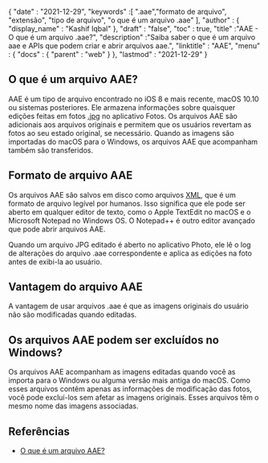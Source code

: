 {
  "date" : "2021-12-29",
  "keywords" :[ ".aae","formato de arquivo", "extensão", "tipo de arquivo", "o que é um arquivo .aae" ],
  "author" : {
    "display_name" : "Kashif Iqbal"
},
  "draft" : "false",
  "toc" : true,
  "title" :"AAE - O que é um arquivo .aae?",
  "description" :"Saiba saber o que é um arquivo aae e APIs que podem criar e abrir arquivos aae.",
  "linktitle" : "AAE",
  "menu" : {
    "docs" : {
      "parent" : "web"
}
},
  "lastmod" : "2021-12-29"
}

## O que é um arquivo AAE?

AAE é um tipo de arquivo encontrado no iOS 8 e mais recente, macOS 10.10 ou sistemas posteriores. Ele armazena informações sobre quaisquer edições feitas em fotos [.jpg](/pt/image/jpeg/) no aplicativo Fotos. Os arquivos AAE são adicionais aos arquivos originais e permitem que os usuários revertam as fotos ao seu estado original, se necessário. Quando as imagens são importadas do macOS para o Windows, os arquivos AAE que acompanham também são transferidos.

## Formato de arquivo AAE
Os arquivos AAE são salvos em disco como arquivos [XML](/pt/web/xml/), que é um formato de arquivo legível por humanos. Isso significa que ele pode ser aberto em qualquer editor de texto, como o Apple TextEdit no macOS e o Microsoft Notepad no Windows OS. O Notepad++ é outro editor avançado que pode abrir arquivos AAE.

Quando um arquivo JPG editado é aberto no aplicativo Photo, ele lê o log de alterações do arquivo .aae correspondente e aplica as edições na foto antes de exibi-la ao usuário.

## Vantagem do arquivo AAE
A vantagem de usar arquivos .aae é que as imagens originais do usuário não são modificadas quando editadas.

## Os arquivos AAE podem ser excluídos no Windows?

Os arquivos AAE acompanham as imagens editadas quando você as importa para o Windows ou alguma versão mais antiga do macOS. Como esses arquivos contêm apenas as informações de modificação das fotos, você pode excluí-los sem afetar as imagens originais. Esses arquivos têm o mesmo nome das imagens associadas.

## Referências

* [O que é um arquivo AAE?](https://discussions.apple.com/thread/7810994)

